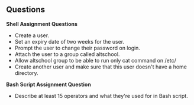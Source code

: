 ## Questions
**Shell Assignment Questions**
- Create a user.
- Set an expiry date of two weeks for the user.
- Prompt the user to change their password on login.
- Attach the user to a group called altschool.
- Allow altschool group to be able to run only cat command on /etc/
- Create another user and make sure that this user doesn't have a home directory.

**Bash Script Assignment Question**
- Describe at least 15 operators and what they're used for in Bash script.
